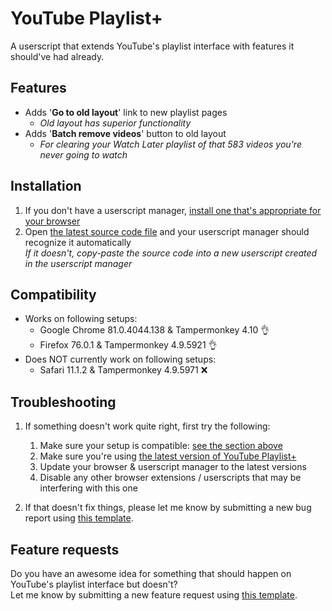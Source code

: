# YouTube Playlist+
A userscript that extends YouTube's playlist interface with features it should've had already.

## Features
- Adds '**Go to old layout**' link to new playlist pages  
  - *Old layout has superior functionality*
- Adds '**Batch remove videos**' button to old layout  
  - *For clearing your Watch Later playlist of that 583 videos you're never going to watch*

## Installation
1. If you don't have a userscript manager, [install one that's appropriate for your browser](https://openuserjs.org/about/Userscript-Beginners-HOWTO#how-do-i-get-going-)
1. Open [the latest source code file](https://raw.githubusercontent.com/hosmanadam/youtube-playlist-plus/master/youtube-playlist-plus.user.js) and your userscript manager should recognize it automatically  
   *If it doesn't, copy-paste the source code into a new userscript created in the userscript manager*

## Compatibility
- Works on following setups:  
  - Google Chrome 81.0.4044.138 & Tampermonkey 4.10 👌
  - Firefox 76.0.1 & Tampermonkey 4.9.5921 👌
- Does NOT currently work on following setups:  
  - Safari 11.1.2 & Tampermonkey 4.9.5971 ❌

## Troubleshooting
1. If something doesn't work quite right, first try the following:
    1. Make sure your setup is compatible: [see the section above](https://github.com/hosmanadam/youtube-playlist-plus/#compatibility)
    2. Make sure you're using [the latest version of YouTube Playlist+](https://raw.githubusercontent.com/hosmanadam/youtube-playlist-plus/master/youtube-playlist-plus.user.js)
    3. Update your browser & userscript manager to the latest versions
    4. Disable any other browser extensions / userscripts that may be interfering with this one

2. If that doesn't fix things, please let me know by submitting a new bug report using [this template](https://github.com/hosmanadam/youtube-playlist-plus/issues/new?assignees=hosmanadam&labels=bug&template=bug_report.md&title=).

## Feature requests
Do you have an awesome idea for something that should happen on YouTube's playlist interface but doesn't?  
Let me know by submitting a new feature request using [this template](https://github.com/hosmanadam/youtube-playlist-plus/issues/new?assignees=hosmanadam&labels=enhancement&template=feature_request.md&title=).
